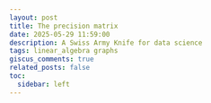 ```yaml
---
layout: post
title: The precision matrix
date: 2025-05-29 11:59:00
description: A Swiss Army Knife for data science
tags: linear_algebra graphs
giscus_comments: true
related_posts: false
toc:
  sidebar: left
---
```

